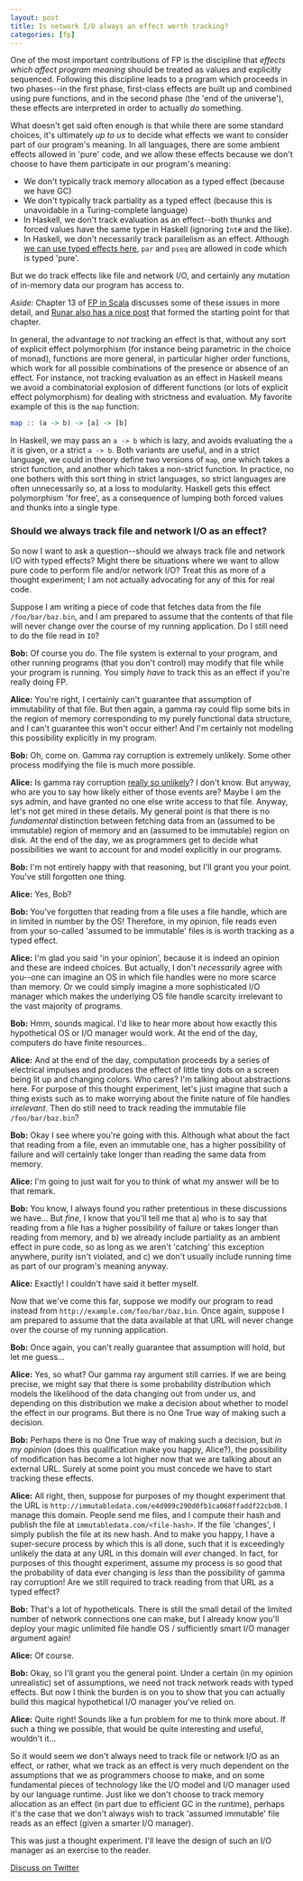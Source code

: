 ```yaml
---
layout: post
title: Is network I/O always an effect worth tracking?
categories: [fp]
---
```


One of the most important contributions of FP is the discipline that _effects which affect program meaning_ should be treated as values and explicitly sequenced. Following this discipline leads to a program which proceeds in two phases--in the first phase, first-class effects are built up and combined using pure functions, and in the second phase (the 'end of the universe'), these effects are interpreted in order to actually _do_ something.

What doesn't get said often enough is that while there are some standard choices, it's ultimately _up to us_ to decide what effects we want to consider part of our program's meaning. In all languages, there are some ambient effects allowed in 'pure' code, and we allow these effects because we don't choose to have them participate in our program's meaning:

* We don't typically track memory allocation as a typed effect (because we have GC)
* We don't typically track partiality as a typed effect (because this is unavoidable in a Turing-complete language)
* In Haskell, we don't track evaluation as an effect--both thunks and forced values have the same type in Haskell (ignoring `Int#` and the like).
* In Haskell, we don't necessarily track parallelism as an effect. Although [we can use typed effects here](http://ghcmutterings.wordpress.com/2010/08/20/parallel-programming-in-haskell-with-explicit-futures/), `par` and `pseq` are allowed in code which is typed 'pure'.

But we do track effects like file and network I/O, and certainly any mutation of in-memory data our program has access to.

_Aside:_ Chapter 13 of [FP in Scala](manning.com/bjarnason) discusses some of these issues in more detail, and [Runar also has a nice post](http://blog.higher-order.com/blog/2012/09/13/what-purity-is-and-isnt/) that formed the starting point for that chapter.

In general, the advantage to _not_ tracking an effect is that, without any sort of explicit effect polymorphism (for instance being parametric in the choice of monad), functions are more general, in particular higher order functions, which work for all possible combinations of the presence or absence of an effect. For instance, not tracking evaluation as an effect in Haskell means we avoid a combinatorial explosion of different functions (or lots of explicit effect polymorphism) for dealing with strictness and evaluation. My favorite example of this is the `map` function:

~~~ Haskell
map :: (a -> b) -> [a] -> [b]
~~~

In Haskell, we may pass an `a -> b` which is lazy, and avoids evaluating the `a` it is given, or a strict `a -> b`. Both variants are useful, and in a strict language, we could in theory define two versions of `map`, one which takes a strict function, and another which takes a non-strict function. In practice, no one bothers with this sort thing in strict languages, so strict languages are often unnecessarily so, at a loss to modularity. Haskell gets this effect polymorphism 'for free', as a consequence of lumping both forced values and thunks into a single type.

### Should we always track file and network I/O as an effect? ###

So now I want to ask a question--should we always track file and network I/O with typed effects? Might there be situations where we want to allow pure code to perform file and/or network I/O? Treat this as more of a thought experiment; I am not actually advocating for any of this for real code.

Suppose I am writing a piece of code that fetches data from the file `/foo/bar/baz.bin`, and I am prepared to assume that the contents of that file will never change over the course of my running application. Do I still need to do the file read in `IO`?

__Bob:__ Of course you do. The file system is external to your program, and other running programs (that you don't control) may modify that file while your program is running. You simply _have_ to track this as an effect if you're really doing FP.

__Alice:__ You're right, I certainly can't guarantee that assumption of immutability of that file. But then again, a gamma ray could flip some bits in the region of memory corresponding to my purely functional data structure, and I can't guarantee this won't occur either! And I'm certainly not modeling this possibility explicitly in my program.

__Bob:__ Oh, come on. Gamma ray corruption is extremely unlikely. Some other process modifying the file is much more possible.

__Alice:__ Is gamma ray corruption [really so unlikely](http://research.google.com/pubs/pub35162.html)? I don't know. But anyway, who are you to say how likely either of those events are? Maybe I am the sys admin, and have granted no one else write access to that file. Anyway, let's not get mired in these details. My general point is that there is no _fundamental_ distinction between fetching data from an (assumed to be immutable) region of memory and an (assumed to be immutable) region on disk. At the end of the day, we as programmers get to decide what possibilities we want to account for and model explicitly in our programs.

__Bob:__ I'm not entirely happy with that reasoning, but I'll grant you your point. You've still forgotten one thing.

__Alice:__ Yes, Bob?

__Bob:__ You've forgotten that reading from a file uses a file handle, which are in limited in number by the OS! Therefore, in my opinion, file reads even from your so-called 'assumed to be immutable' files is is worth tracking as a typed effect.

__Alice:__ I'm glad you said 'in your opinion', because it is indeed an opinion and these are indeed choices. But actually, I don't _necessarily_ agree with you--one can imagine an OS in which file handles were no more scarce than memory. Or we could simply imagine a more sophisticated I/O manager which makes the underlying OS file handle scarcity irrelevant to the vast majority of programs. 

__Bob:__ Hmm, sounds magical. I'd like to hear more about how exactly this hypothetical OS or I/O manager would work. At the end of the day, computers do have finite resources..

__Alice:__ And at the end of the day, computation proceeds by a series of electrical impulses and produces the effect of little tiny dots on a screen being lit up and changing colors. Who cares? I'm talking about abstractions here. For purpose of this thought experiment, let's just imagine that such a thing exists such as to make worrying about the finite nature of file handles _irrelevant_. Then do still need to track reading the immutable file `/foo/bar/baz.bin`?

__Bob:__ Okay I see where you're going with this. Although what about the fact that reading from a file, even an immutable one, has a higher possibility of failure and will certainly take longer than reading the same data from memory.

__Alice:__ I'm going to just wait for you to think of what my answer will be to that remark.

__Bob:__ You know, I always found you rather pretentious in these discussions we have... But _fine_, I know that you'll tell me that a) who is to say that reading from a file has a higher possibility of failure or takes longer than reading from memory, and b) we already include partiality as an ambient effect in pure code, so as long as we aren't 'catching' this exception anywhere, purity isn't violated, and c) we don't usually include running time as part of our program's meaning anyway.

__Alice:__ Exactly! I couldn't have said it better myself.

Now that we've come this far, suppose we modify our program to read instead from `http://example.com/foo/bar/baz.bin`. Once again, suppose I am prepared to assume that the data available at that URL will never change over the course of my running application. 

__Bob:__ Once again, you can't really guarantee that assumption will hold, but let me guess...

__Alice:__ Yes, so what? Our gamma ray argument still carries. If we are being precise, we might say that there is some probability distribution which models the likelihood of the data changing out from under us, and depending on this distribution we make a decision about whether to model the effect in our programs. But there is no One True way of making such a decision.

__Bob:__ Perhaps there is no One True way of making such a decision, but _in my opinion_ (does this qualification make you happy, Alice?), the possibility of modification has become a lot higher now that we are talking about an external URL. Surely at some point you must concede we have to start tracking these effects.

__Alice:__ All right, then, suppose for purposes of my thought experiment that the URL is `http://immutabledata.com/e4d909c290d0fb1ca068ffaddf22cbd0`. I manage this domain. People send me files, and I compute their hash and publish the file at `immutabledata.com/<file-hash>`. If the file 'changes', I simply publish the file at its new hash. And to make you happy, I have a super-secure process by which this is all done, such that it is exceedingly unlikely the data at any URL in this domain will _ever_ changed. In fact, for purposes of this thought experiment, assume my process is so good that the probability of data ever changing is _less_ than the possibility of gamma ray corruption! Are we still required to track reading from that URL as a typed effect?

__Bob:__ That's a lot of hypotheticals. There is still the small detail of the limited number of network connections one can make, but I already know you'll deploy your magic unlimited file handle OS / sufficiently smart I/O manager argument again!

__Alice:__ Of course.

__Bob:__ Okay, so I'll grant you the general point. Under a certain (in my opinion unrealistic) set of assumptions, we need not track network reads with typed effects. But now I think the burden is on you to show that you can actually build this magical hypothetical I/O manager you've relied on.

__Alice:__ Quite right! Sounds like a fun problem for me to think more about. If such a thing we possible, that would be quite interesting and useful, wouldn't it...

So it would seem we don't always need to track file or network I/O as an effect, or rather, what we track as an effect is very much dependent on the assumptions that we as programmers choose to make, and on some fundamental pieces of technology like the I/O model and I/O manager used by our language runtime. Just like we don't choose to track memory allocation as an effect (in part due to efficient GC in the runtime), perhaps it's the case that we don't always wish to track 'assumed immutable' file reads as an effect (given a smarter I/O manager).

This was just a thought experiment. I'll leave the design of such an I/O manager as an exercise to the reader.

[Discuss on Twitter](https://twitter.com/pchiusano/status/469131674807455745)
